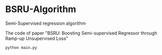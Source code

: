 # BSRU-Algorithm
Semi-Supervised regression algorithm  

The code of paper "BSRU: Boosting Semi-supervised Regressor through Ramp-up Unsupervised Loss"


```
python main.py
```
